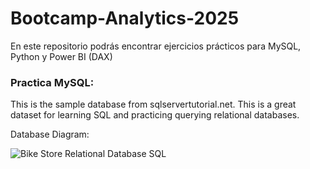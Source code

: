 # Bootcamp-Analytics-2025
En este repositorio podrás encontrar ejercicios prácticos para MySQL, Python y Power BI (DAX)


### Practica MySQL:

This is the sample database from sqlservertutorial.net. This is a great dataset for learning SQL and practicing querying relational databases.

Database Diagram:

![Bike Store Relational Database SQL](https://github.com/user-attachments/assets/0e65df9e-8c09-47f6-99a3-8590b4fd1625)




